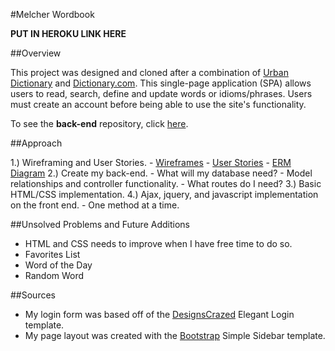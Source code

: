 #Melcher Wordbook

**PUT IN HEROKU LINK HERE**

##Overview

This project was designed and cloned after a combination of [Urban Dictionary](http://www.urbandictionary.com/) and [Dictionary.com](http://dictionary.reference.com/). This single-page application (SPA) allows users to read, search, define and update words or idioms/phrases. Users must create an account before being able to use the site's functionality.

To see the **back-end** repository, click [here](https://github.com/baz1389/project2-api).

##Approach

1.) Wireframing and User Stories.
      - [Wireframes](http://imgur.com/a/kxTis)
      - [User Stories](http://imgur.com/FnvgSkw)
      - [ERM Diagram](http://imgur.com/BWpHA5R)
2.) Create my back-end.
      - What will my database need?
      - Model relationships and controller functionality.
      - What routes do I need?
3.) Basic HTML/CSS implementation.
4.) Ajax, jquery, and javascript implementation on the front end.
      - One method at a time.

##Unsolved Problems and Future Additions
 - HTML and CSS needs to improve when I have free time to do so.
 - Favorites List
 - Word of the Day
 - Random Word


##Sources
- My login form was based off of the [DesignsCrazed](http://designscrazed.org/css-html-login-form-templates/) Elegant Login template.
- My page layout was created with the [Bootstrap](http://startbootstrap.com/template-overviews/simple-sidebar/) Simple Sidebar template.


